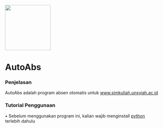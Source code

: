 <img src="/img/bg.ico" width="150x200">
<h1>  AutoAbs</h1>

<h3>Penjelasan</h3>
<p>AutoAbs adalah program absen otomatis untuk <a href='https://simkuliah.unsyiah.ac.id'>www.simkuliah.unsyiah.ac.id</a></p>

<h3>Tutorial Penggunaan</h3>
<p>• Sebelum menggunakan program ini, kalian wajib menginstall <a href='https://www.python.org/'>python</a> terlebih dahulu</p>
